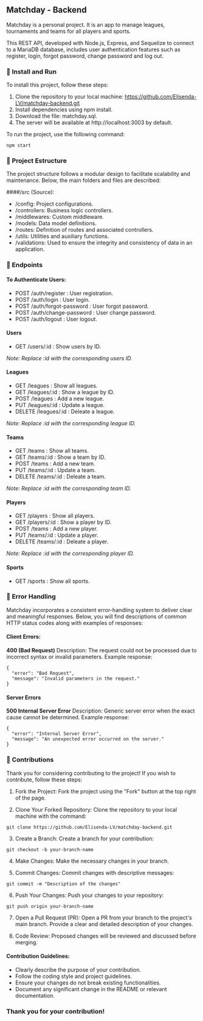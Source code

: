 ## Matchday - Backend

Matchday is a personal project. It is an app to manage leagues, tournaments and teams for all players and sports.

This REST API, developed with Node.js, Express, and Sequelize to connect to a MariaDB database, includes user authentication features such as register, login, forgot password, change password and log out.


### 📌 Install and Run

To install this project, follow these steps:

1. Clone the repository to your local machine: https://github.com/Elisenda-LV/matchday-backend.git
2. Install dependencies using npm install.
3. Download the file: matchday.sql.
4. The server will be available at http://localhost:3003 by default.

To run the project, use the following command:

```
npm start

```

### 📌 Project Estructure

The project structure follows a modular design to facilitate scalability and maintenance. Below, the main folders and files are described:

####/src (Source):
- /config: Project configurations.
- /controllers: Business logic controllers.
- /middlewares: Custom middleware.
- /models: Data model definitions.
- /routes: Definition of routes and associated controllers.
- /utils: Utilities and auxiliary functions.
- /validations: Used to ensure the integrity and consistency of data in an application.


### 📌 Endpoints

#### To Authenticate Users:

- POST /auth/register : User registration.
- POST /auth/login : User login.
- POST /auth/forgot-password : User forgot password.
- POST /auth/change-password : User change password.
- POST /auth/logout : User logout.


#### Users

- GET /users/:id : Show users by ID.

*Note: Replace :id with the corresponding users ID.*


#### Leagues

- GET /leagues : Show all leagues.
- GET /leagues/:id : Show a league by ID.
- POST /leagues : Add a new league.
- PUT /leagues/:id : Update a league.
- DELETE /leagues/:id : Deleate a league.

*Note: Replace :id with the corresponding league ID.*


#### Teams

- GET /teams : Show all teams.
- GET /teams/:id : Show a team by ID.
- POST /teams : Add a new team.
- PUT /teams/:id : Update a team.
- DELETE /teams/:id : Deleate a team.

*Note: Replace :id with the corresponding team ID.*


#### Players

- GET /players : Show all players.
- GET /players/:id : Show a player by ID.
- POST /teams : Add a new player.
- PUT /teams/:id : Update a player.
- DELETE /teams/:id : Deleate a player.

*Note: Replace :id with the corresponding player ID.*


#### Sports

- GET /sports : Show all sports.


### 📌 Error Handling

Matchday incorporates a consistent error-handling system to deliver clear and meaningful responses. Below, you will find descriptions of common HTTP status codes along with examples of responses:

#### Client Errors:

**400 (Bad Request)** 
Description: The request could not be processed due to incorrect syntax or invalid parameters.
Example response:

```
{
  "error": "Bad Request",
  "message": "Invalid parameters in the request."
}

```

#### Server Errors 

**500 Internal Server Error**
Description: Generic server error when the exact cause cannot be determined.
Example response:

```
{
  "error": "Internal Server Error",
  "message": "An unexpected error occurred on the server."
}

```


### 📌 Contributions

Thank you for considering contributing to the project! If you wish to contribute, follow these steps:

1. Fork the Project:
Fork the project using the "Fork" button at the top right of the page.

2. Clone Your Forked Repository:
Clone the repository to your local machine with the command:

```
git clone https://github.com/Elisenda-LV/matchday-backend.git

```

3. Create a Branch:
Create a branch for your contribution:

```
git checkout -b your-branch-name

```

4. Make Changes:
Make the necessary changes in your branch.

5. Commit Changes:
Commit changes with descriptive messages:

```
git commit -m "Description of the changes"

```

6. Push Your Changes:
Push your changes to your repository:

```
git push origin your-branch-name

```

7. Open a Pull Request (PR):
Open a PR from your branch to the project's main branch.
Provide a clear and detailed description of your changes.

8. Code Review:
Proposed changes will be reviewed and discussed before merging.


#### Contribution Guidelines:

- Clearly describe the purpose of your contribution.
- Follow the coding style and project guidelines.
- Ensure your changes do not break existing functionalities.
- Document any significant change in the README or relevant documentation.


### Thank you for your contribution!
